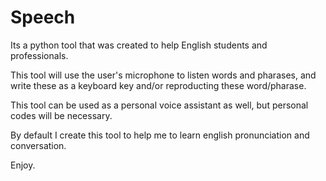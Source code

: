 # Speech
Its a python tool that was created to help English students and professionals.

This tool will use the user's microphone to listen words and pharases, and write these as a keyboard key and/or reproducting these word/pharase.

This tool can be used as a personal voice assistant as well, but personal codes will be necessary.

By default I create this tool to help me to learn english pronunciation and conversation.

Enjoy.
